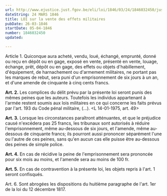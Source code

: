 ```yaml
---
url: http://www.ejustice.just.fgov.be/eli/loi/1846/03/24/1846032450/justel
dateString: 24 MARS 1846
title: LOI sur la vente des effets militaires
pubDate: 26-03-1846
startDate: 05-04-1846
number: 1846032450
updated: 

---
```

Article  1. Quiconque aura acheté, vendu, loué, échangé, emprunté, donné ou reçu en dépôt ou en gage, exposé en vente, présenté en vente, louage, échange, prêt, dépôt ou en gage, des effets ou objets d'habillement, d'équipement, de harnachement ou d'armement militaires, ne portant pas les marques de rebut, sera puni d'un emprisonnement de six jours à un an, et d'une amende de cinquante à cinq cents francs.


**Art. 2.** Les complices du délit prévu par la présente loi seront punis des mêmes peines que les auteurs. Toutefois les individus appartenant à l'armée restent soumis aux lois militaires en ce qui concerne les faits prévus par l'art. 193 du Code pénal militaire, (...). <L 14-01-1975, art. 49>


**Art. 3.** Lorsque les circonstances paraîtront atténuantes, et que le préjudice causé n'excédera pas 25 francs, les tribunaux sont autorisés à réduire l'emprisonnement, même au-dessous de six jours, et l'amende, même au-dessous de cinquante francs; ils pourront aussi prononcer séparément l'une ou l'autre de ces peines, sans qu'en aucun cas elle puisse être au-dessous des peines de simple police.


**Art. 4.** En cas de récidive la peine de l'emprisonnement sera prononcée pour six mois au moins, et l'amende sera au moins de 100 fr.


**Art. 5.** En cas de contravention à la présente loi, les objets repris à l'art. 1 seront confisqués.


Art. 6. Sont abrogées les dispositions du huitième paragraphe de l'art. 1er de la loi du 12 décembre 1817.


